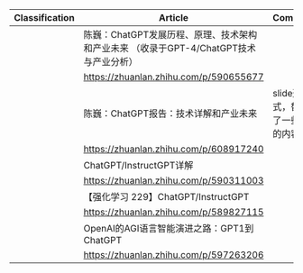 | Classification | Article                                                                                | Comment                       |
|----------------|----------------------------------------------------------------------------------------|-------------------------------|
|                | 陈巍：ChatGPT发展历程、原理、技术架构和产业未来 （收录于GPT-4/ChatGPT技术与产业分析）  |                               |
|                | <https://zhuanlan.zhihu.com/p/590655677>                                               |                               |
|                | 陈巍：ChatGPT报告：技术详解和产业未来                                                  | slide形式，替换了一些新的内容 |
|                | <https://zhuanlan.zhihu.com/p/608917240>                                               |                               |
|                | ChatGPT/InstructGPT详解                                                                |                               |
|                | <https://zhuanlan.zhihu.com/p/590311003>                                               |                               |
|                | 【强化学习 229】ChatGPT/InstructGPT                                                    |                               |
|                | <https://zhuanlan.zhihu.com/p/589827115>                                               |                               |
|                | OpenAI的AGI语言智能演进之路：GPT1到ChatGPT                                             |                               |
|                | <https://zhuanlan.zhihu.com/p/597263206>                                               |                               |
